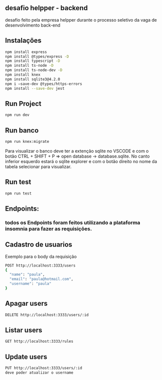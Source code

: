 ## desafio helpper - backend

desafio feito pela empresa helpper durante o processo seletivo da vaga de desenvolvimento back-end

## Instalações

```bash
npm install express
npm install @types/express -D
npm install typescript -D
npm install ts-node -D
npm install ts-node-dev -D
npm install knex 
npm install sqlite3@4.2.0
npm i —save-dev @types/https-errors
npm install --save-dev jest
```

## Run Project

```bash
npm run dev
```

## Run banco

```bash
npm run knex:migrate
```
Para visualizar o banco deve ter a extenção sqlite no VSCODE e com o botão CTRL + SHIFT + P => open database → database.sqlite. No canto inferior esquerdo estará o sqlite explorer e com o botão direito no nome da tabela selecionar para visualizar.

## Run test

```bash
npm run test
```

## Endpoints:

### todos os Endpoints foram feitos utilizando a plataforma insomnia para fazer as requisições.

## Cadastro de usuarios

Exemplo para o body da requisição
```bash
POST http://localhost:3333/users
{
  "name": "paula",
  "email": "paula@hotmail.com",
  "username": "paula"
}
```

## Apagar users

```bash
DELETE http://localhost:3333/users/:id
```

## Listar users

```bash
GET http://localhost:3333/rules
```

## Update users

```bash
PUT http://localhost:3333/users/:id
deve poder atualizar o username
```
